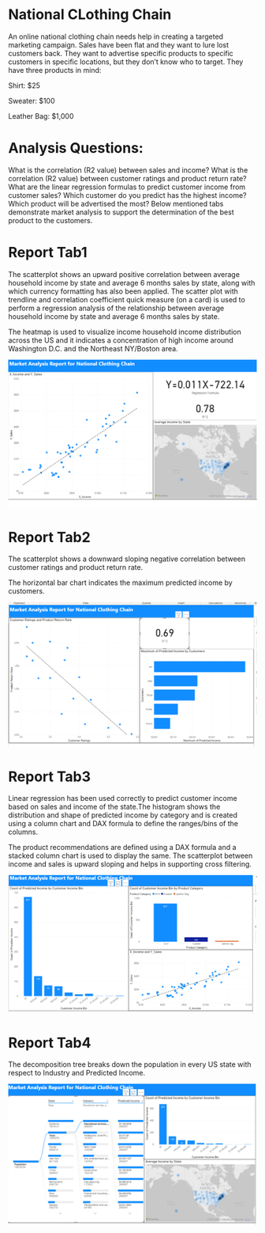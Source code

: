 # National CLothing Chain
An online national clothing chain needs help in creating a targeted marketing campaign. Sales have been flat and they want to lure lost customers back. They want to advertise specific products to specific customers in specific locations, but they don’t know who to target. They have three products in mind:

Shirt: $25

Sweater: $100

Leather Bag: $1,000

# Analysis Questions:

What is the correlation (R2 value) between sales and income?
What is the correlation (R2 value) between customer ratings and product return rate?
What are the linear regression formulas to predict customer income from customer sales?
Which customer do you predict has the highest income?
Which product will be advertised the most?
Below mentioned tabs demonstrate market analysis to support the determination of the best product to the customers.

# Report Tab1

The scatterplot shows an upward positive correlation between average household income by state and average 6 months sales by state, along with which currency formatting has also been applied. The scatter plot with trendline and correlation coefficient quick measure (on a card) is used to perform a regression analysis of the relationship between average household income by state and average 6 months sales by state.

The heatmap is used to visualize income household income distribution across the US and it indicates a concentration of high income around Washington D.C. and the Northeast NY/Boston area.

![picture1](./Pictures/Report%20Tab1.png)

# Report Tab2

The scatterplot shows a downward sloping negative correlation between customer ratings and product return rate.

The horizontal bar chart indicates the maximum predicted income by customers.

![picture2](./Pictures/Report%20Tab2.png)

# Report Tab3 

Linear regression has been used correctly to predict customer income based on sales and income of the state.The histogram shows the distribution and shape of predicted income by category and is created using a column chart and DAX formula to define the ranges/bins of the columns.

The product recommendations are defined using a DAX formula and a stacked column chart is used to display the same. The scatterplot between income and sales is upward sloping and helps in supporting cross filtering.

![picture3](./Pictures/Report%20Tab3.png)

# Report Tab4

The decomposition tree breaks down the population in every US state with respect to Industry and Predicted Income. 

![picture4](./Pictures/Report%20Tab4.png)
